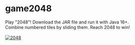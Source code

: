 # game2048
Play "2048"! Download the JAR file and run it with Java 16+.<br>
Combine numbered tiles by sliding them. Reach 2048 to win! <br><br>
<a href="https://ibb.co/tBx5YCL"><img src="https://i.ibb.co/BLrRTsn/2048.png" alt="2048" border="0"></a>
